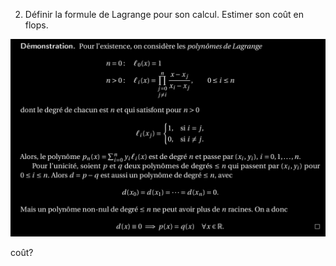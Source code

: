 2. Définir la formule de Lagrange pour son calcul. Estimer son coût en flops.

![formule_Lagrange](../images/formule_Lagrange.png)

coût?
